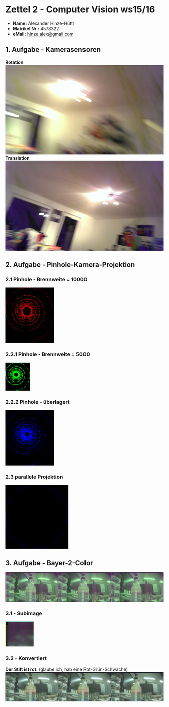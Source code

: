 # Zettel 2 - Computer Vision ws15/16

* __Name:__ Alexander Hinze-Hüttl
* __Matrikel Nr.:__ 4578322
* __eMail:__ hinze.alex@gmail.com

## 1. Aufgabe - Kamerasensoren
__Rotation__
![](rotation.jpg)
__Translation__
![](translation.jpg)



## 2. Aufgabe - Pinhole-Kamera-Projektion

### 2.1 Pinhole - Brennweite = 10000
![](img1_f10000.0.png)

### 2.2.1 Pinhole - Brennweite = 5000
![](img2_f5000.0.png)

### 2.2.2 Pinhole - überlagert
![](img3_f10000.0.png)

### 2.3 parallele Projektion
![](img4parallel.png)

## 3. Aufgabe - Bayer-2-Color
![](rawimg.png)
### 3.1 - Subimage
![](subrawimg.png)
### 3.2 - Konvertiert
__Der Stift ist rot.__ (glaube ich, hab eine Rot-Grün-Schwäche)
![](colorimg.png)
